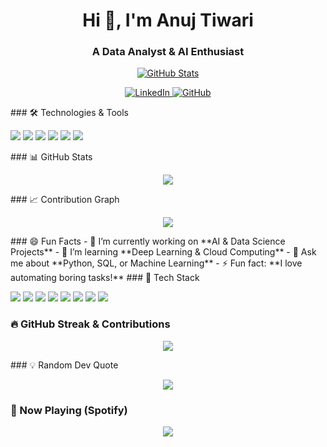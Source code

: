<h1 align="center">Hi 👋, I'm Anuj Tiwari</h1>
<h3 align="center">A Data Analyst & AI Enthusiast</h3>

<p align="center">
  <a href="https://github.com/AnujTiwari"><img src="https://github-readme-stats.vercel.app/api?username=AnujTiwari&show_icons=true&theme=tokyonight" alt="GitHub Stats"></a>
</p>
<p align="center">
  <a href="https://linkedin.com/in/anuj-tiwari-15548a180" target="_blank">
    <img src="https://img.shields.io/badge/LinkedIn-blue?style=for-the-badge&logo=linkedin" alt="LinkedIn" />
  </a>
  <a href="https://github.com/AnujTiwari" target="_blank">
    <img src="https://img.shields.io/badge/GitHub-black?style=for-the-badge&logo=github" alt="GitHub" />
  </a>
</p>
### 🛠 Technologies & Tools
<p align="left">
  <img src="https://img.shields.io/badge/Python-3776AB?style=for-the-badge&logo=python&logoColor=white" />
  <img src="https://img.shields.io/badge/SQL-4479A1?style=for-the-badge&logo=postgresql&logoColor=white" />
  <img src="https://img.shields.io/badge/Tableau-E97627?style=for-the-badge&logo=tableau&logoColor=white" />
  <img src="https://img.shields.io/badge/PowerBI-F2C811?style=for-the-badge&logo=powerbi&logoColor=black" />
  <img src="https://img.shields.io/badge/React-61DAFB?style=for-the-badge&logo=react&logoColor=black" />
  <img src="https://img.shields.io/badge/Node.js-339933?style=for-the-badge&logo=node.js&logoColor=white" />
</p>
### 📊 GitHub Stats
<p align="center">
  <a href="https://github.com/AnujTiwari">
    <img src="https://github-readme-stats.vercel.app/api/top-langs/?username=AnujTiwari&layout=compact&theme=tokyonight" />
  </a>
</p>
### 📈 Contribution Graph
<p align="center">
  <a href="https://github.com/AnujTiwari">
    <img src="https://activity-graph.herokuapp.com/graph?username=AnujTiwari&theme=tokyonight" />
  </a>
</p>
### 😄 Fun Facts
- 🔭 I’m currently working on **AI & Data Science Projects**
- 🌱 I’m learning **Deep Learning & Cloud Computing**
- 💬 Ask me about **Python, SQL, or Machine Learning**
- ⚡ Fun fact: **I love automating boring tasks!**
### 🚀 Tech Stack
<p align="left">
  <img src="https://img.shields.io/badge/Python-3776AB?style=for-the-badge&logo=python&logoColor=white" />
  <img src="https://img.shields.io/badge/SQL-4479A1?style=for-the-badge&logo=postgresql&logoColor=white" />
  <img src="https://img.shields.io/badge/Tableau-E97627?style=for-the-badge&logo=tableau&logoColor=white" />
  <img src="https://img.shields.io/badge/PowerBI-F2C811?style=for-the-badge&logo=powerbi&logoColor=black" />
  <img src="https://img.shields.io/badge/React-61DAFB?style=for-the-badge&logo=react&logoColor=black" />
  <img src="https://img.shields.io/badge/Node.js-339933?style=for-the-badge&logo=node.js&logoColor=white" />
  <img src="https://img.shields.io/badge/TensorFlow-FF6F00?style=for-the-badge&logo=tensorflow&logoColor=white" />
  <img src="https://img.shields.io/badge/OpenCV-5C3EE8?style=for-the-badge&logo=opencv&logoColor=white" />
</p>

### 🔥 GitHub Streak & Contributions
<p align="center">
  <a href="https://github.com/AnujTiwari">
    <img src="https://github-readme-streak-stats.herokuapp.com/?user=AnujTiwari&theme=tokyonight" />
  </a>
</p>
### 💡 Random Dev Quote
<p align="center">
  <img src="https://quotes-github-readme.vercel.app/api?type=horizontal&theme=tokyonight" />
</p>

### 🎵 Now Playing (Spotify)
<p align="center">
  <img src="https://novatorem.vercel.app/api/spotify?background_color=black&border_color=blue" />
</p>
